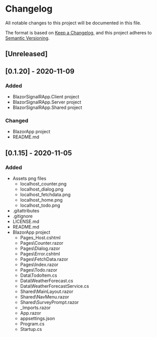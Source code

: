 # Changelog
All notable changes to this project will be documented in this file.

The format is based on [Keep a Changelog](https://keepachangelog.com/en/1.0.0/),
and this project adheres to [Semantic Versioning](https://semver.org/spec/v2.0.0.html).

## [Unreleased]

## [0.1.20] - 2020-11-09
### Added
- BlazorSignalRApp.Client project
- BlazorSignalRApp.Server project
- BlazorSignalRApp.Shared project
### Changed
- BlazorApp project
- README.md

## [0.1.15] - 2020-11-05
### Added
- Assets png files
  - localhost_counter.png
  - localhost_dialog.png
  - localhost_fetchdata.png
  - localhost_home.png
  - localhost_todo.png
- .gitattributes
- .gitignore
- LICENSE.md
- README.md
- BlazorApp project
  - Pages\_Host.cshtml
  - Pages\Counter.razor
  - Pages\Dialog.razor
  - Pages\Error.cshtml
  - Pages\FetchData.razor
  - Pages\Index.razor
  - Pages\Todo.razor
  - Data\TodoItem.cs
  - Data\WeatherForecast.cs
  - Data\WeatherForecastService.cs
  - Shared\MainLayout.razor
  - Shared\NavMenu.razor
  - Shared\SurveyPrompt.razor
  - _Imports.razor
  - App.razor
  - appsettings.json
  - Program.cs
  - Startup.cs
